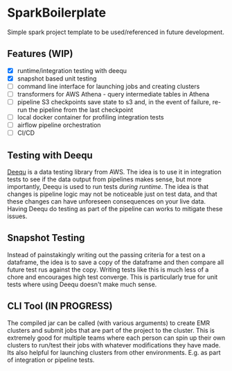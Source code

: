 SparkBoilerplate
================

Simple spark project template to be used/referenced in future development.

Features (WIP)
--------------
- [x] runtime/integration testing with deequ
- [x] snapshot based unit testing
- [ ] command line interface for launching jobs and creating clusters
- [ ] transformers for AWS Athena - query intermediate tables in Athena
- [ ] pipeline S3 checkpoints save state to s3 and, in the event of failure, re-run the pipeline from the last checkpoint
- [ ] local docker container for profiling integration tests
- [ ] airflow pipeline orchestration
- [ ] CI/CD

Testing with Deequ
------------------
[Deequ](https://github.com/awslabs/deequ) is a data testing library from AWS. The idea is to use it in integration
tests to see if the data output from pipelines makes sense, but more importantly, Deequ is used to run tests _during runtime_.
The idea is that changes is pipeline logic may not be noticeable just on test data, and that these changes can have
unforeseen consequences on your live data. Having Deequ do testing as part of the pipeline can works to mitigate
these issues.

Snapshot Testing
----------------
Instead of painstakingly writing out the passing criteria for a test on a dataframe, the idea is to save
a copy of the dataframe and then compare all future test rus against the copy. Writing tests like this
is much less of a chore and encourages high test converge. This is particularly true for unit tests where 
using Deequ doesn't make much sense. 

CLI Tool (IN PROGRESS)
--------
The compiled jar can be called (with various arguments) to create EMR clusters and submit jobs that are part of the
project to the cluster. This is extremely good for multiple teams where each person can spin up their own clusters to
run/test their jobs with whatever modifications they have made. Its also helpful for launching clusters from other 
environments. E.g. as part of integration or pipeline tests.
